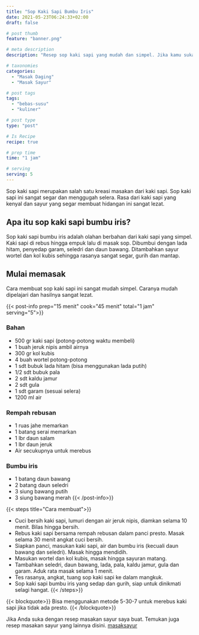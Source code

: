 ```yaml
---
title: "Sop Kaki Sapi Bumbu Iris"
date: 2021-05-23T06:24:33+02:00
draft: false

# post thumb
feature: "banner.png"

# meta description
description: "Resep sop kaki sapi yang mudah dan simpel. Jika kamu suka dengan masakan kaki sapi wajib mencoba resep yang satu ini."

# taxonomies
categories:
  - "Masak Daging"
  - "Masak Sayur"

# post tags
tags:
  - "bebas-susu"
  - "kuliner"

# post type
type: "post"

# Is Recipe
recipe: true

# prep time
time: "1 jam"

# serving
serving: 5
---
```

Sop kaki sapi merupakan salah satu kreasi masakan dari kaki sapi. Sop kaki sapi ini sangat segar dan menggugah selera. Rasa dari kaki sapi yang kenyal dan sayur yang segar membuat hidangan ini sangat lezat.

## Apa itu sop kaki sapi bumbu iris?

Sop kaki sapi bumbu iris adalah olahan berbahan dari kaki sapi yang simpel. Kaki sapi di rebus hingga empuk lalu di masak sop. Dibumbui dengan lada hitam, penyedap garam, seledri dan daun bawang. Ditambahkan sayur wortel dan kol kubis sehingga rasanya sangat segar, gurih dan mantap.

## Mulai memasak

Cara membuat sop kaki sapi ini sangat mudah simpel. Caranya mudah dipelajari dan hasilnya sangat lezat.

{{< post-info prep="15 menit" cook="45 menit" total="1 jam" serving="5">}}

### Bahan

-   500 gr kaki sapi (potong-potong waktu membeli)
-   1 buah jeruk nipis ambil airnya
-   300 gr kol kubis
-   4 buah wortel potong-potong
-   1 sdt bubuk lada hitam (bisa menggunakan lada putih)
-   1/2 sdt bubuk pala
-   2 sdt kaldu jamur
-   2 sdt gula
-   1 sdt garam (sesuai selera)
-   1200 ml air

### Rempah rebusan

-   1 ruas jahe memarkan
-   1 batang serai memarkan
-   1 lbr daun salam
-   1 lbr daun jeruk
-   Air secukupnya untuk merebus

### Bumbu iris

-   1 batang daun bawang
-   2 batang daun seledri
-   3 siung bawang putih
-   3 siung bawang merah
{{< /post-info>}}

{{< steps title="Cara membuat">}}
-   Cuci bersih kaki sapi, lumuri dengan air jeruk nipis, diamkan selama 10 menit. Bilas hingga bersih.
-   Rebus kaki sapi bersama rempah rebusan dalam panci presto. Masak selama 30 menit angkat cuci bersih.
-   Siapkan panci, masukan kaki sapi, air dan bumbu iris (kecuali daun bawang dan seledri). Masak hingga mendidih.
-   Masukan wortel dan kol kubis, masak hingga sayuran matang.
-   Tambahkan seledri, daun bawang, lada, pala, kaldu jamur, gula dan garam. Aduk rata masak selama 1 menit.
-   Tes rasanya, angkat, tuang sop kaki sapi ke dalam mangkuk.
-   Sop kaki sapi bumbu iris yang sedap dan gurih, siap untuk dinikmati selagi hangat.
{{< /steps>}}

{{< blockquote>}}
Bisa menggunakan metode 5-30-7 untuk merebus kaki sapi jika tidak ada presto.
{{< /blockquote>}}

Jika Anda suka dengan resep masakan sayur saya buat. Temukan juga resep masakan sayur yang lainnya disini. [masaksayur](/categories/masak-sayur/)